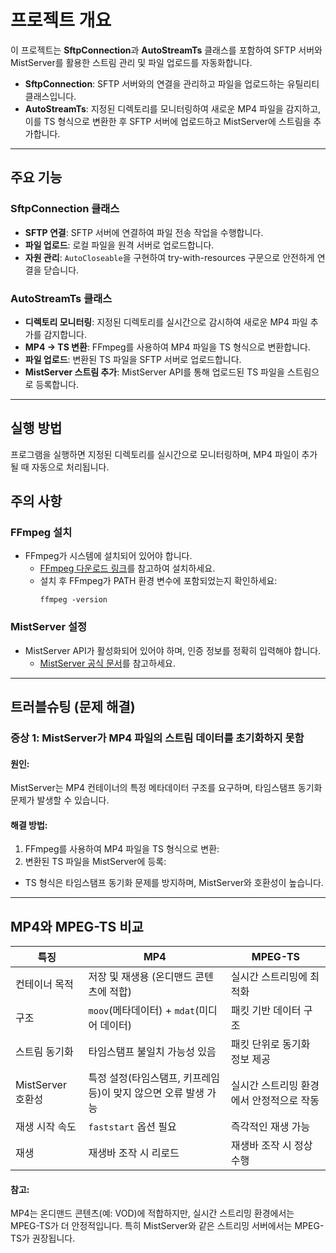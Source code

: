 # 프로젝트 개요

이 프로젝트는 **SftpConnection**과 **AutoStreamTs** 클래스를 포함하여 SFTP 서버와 MistServer를 활용한 스트림 관리 및 파일 업로드를 자동화합니다.

- **SftpConnection**: SFTP 서버와의 연결을 관리하고 파일을 업로드하는 유틸리티 클래스입니다.
- **AutoStreamTs**: 지정된 디렉토리를 모니터링하여 새로운 MP4 파일을 감지하고, 이를 TS 형식으로 변환한 후 SFTP 서버에 업로드하고 MistServer에 스트림을 추가합니다.

---

## 주요 기능

### SftpConnection 클래스

- **SFTP 연결**: SFTP 서버에 연결하여 파일 전송 작업을 수행합니다.
- **파일 업로드**: 로컬 파일을 원격 서버로 업로드합니다.
- **자원 관리**: `AutoCloseable`을 구현하여 try-with-resources 구문으로 안전하게 연결을 닫습니다.

### AutoStreamTs 클래스

- **디렉토리 모니터링**: 지정된 디렉토리를 실시간으로 감시하여 새로운 MP4 파일 추가를 감지합니다.
- **MP4 → TS 변환**: FFmpeg를 사용하여 MP4 파일을 TS 형식으로 변환합니다.
- **파일 업로드**: 변환된 TS 파일을 SFTP 서버로 업로드합니다.
- **MistServer 스트림 추가**: MistServer API를 통해 업로드된 TS 파일을 스트림으로 등록합니다.

---

## 실행 방법

프로그램을 실행하면 지정된 디렉토리를 실시간으로 모니터링하며, MP4 파일이 추가될 때 자동으로 처리됩니다.

## 주의 사항

### FFmpeg 설치

- FFmpeg가 시스템에 설치되어 있어야 합니다.
  - [FFmpeg 다운로드 링크](https://ffmpeg.org/download.html)를 참고하여 설치하세요.
  - 설치 후 FFmpeg가 PATH 환경 변수에 포함되었는지 확인하세요:
    ```
    ffmpeg -version
    ```

### MistServer 설정

- MistServer API가 활성화되어 있어야 하며, 인증 정보를 정확히 입력해야 합니다.
  - [MistServer 공식 문서](https://mistserver.org/documentation)를 참고하세요.

---

## 트러블슈팅 (문제 해결)

### 증상 1: MistServer가 MP4 파일의 스트림 데이터를 초기화하지 못함

#### 원인:

MistServer는 MP4 컨테이너의 특정 메타데이터 구조를 요구하며, 타임스탬프 동기화 문제가 발생할 수 있습니다.

#### 해결 방법:

1. FFmpeg를 사용하여 MP4 파일을 TS 형식으로 변환:
2. 변환된 TS 파일을 MistServer에 등록:

- TS 형식은 타임스탬프 동기화 문제를 방지하며, MistServer와 호환성이 높습니다.

---

## MP4와 MPEG-TS 비교

| 특징              | MP4                                                             | MPEG-TS                                  |
| ----------------- | --------------------------------------------------------------- | ---------------------------------------- |
| 컨테이너 목적     | 저장 및 재생용 (온디맨드 콘텐츠에 적합)                         | 실시간 스트리밍에 최적화                 |
| 구조              | `moov`(메타데이터) + `mdat`(미디어 데이터)                      | 패킷 기반 데이터 구조                    |
| 스트림 동기화     | 타임스탬프 불일치 가능성 있음                                   | 패킷 단위로 동기화 정보 제공             |
| MistServer 호환성 | 특정 설정(타임스탬프, 키프레임 등)이 맞지 않으면 오류 발생 가능 | 실시간 스트리밍 환경에서 안정적으로 작동 |
| 재생 시작 속도    | `faststart` 옵션 필요                                           | 즉각적인 재생 가능                       |
| 재생              | 재생바 조작 시 리로드                                           | 재생바 조작 시 정상 수행                 |

#### 참고:

MP4는 온디맨드 콘텐츠(예: VOD)에 적합하지만, 실시간 스트리밍 환경에서는 MPEG-TS가 더 안정적입니다. 특히 MistServer와 같은 스트리밍 서버에서는 MPEG-TS가 권장됩니다.
